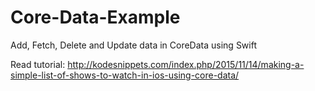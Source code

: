 # Core-Data-Example
Add, Fetch, Delete and Update data in CoreData using Swift

Read tutorial: http://kodesnippets.com/index.php/2015/11/14/making-a-simple-list-of-shows-to-watch-in-ios-using-core-data/
